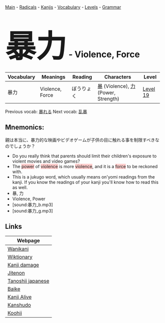 <style> bigfont {font-size: 100px}</style>
[Main](../README.md) -
[Radicals](../radicals.md) -
[Kanjis](../kanjis.md) -
[Vocabulary](../vocabulary.md) -
[Levels](../levels.md) -
[Grammar](../grammar.md)
# <bigfont> 暴力</bigfont> - Violence, Force 

| Vocabulary | Meanings | Reading | Characters | Level |
| --- | --- | --- | --- | --- |
| 暴力 | Violence, Force | ぼうりょく |  [暴](../kanjis/暴.md) (Violence), [力](../kanjis/力.md) (Power, Strength) | [Level 19](../levels/wk_level19.md) |

Previous vocab: [暴れる](暴れる.md) Next vocab: [乱暴](乱暴.md) 

## Mnemonics:
親は本当に、暴力的な映画やビデオゲームが子供の目に触れる事を制限すべきなのでしょうか？
* Do you really think that parents should limit their children's exposure to violent movies and video games?
* The <span style="background-color:#ffcccb"> power</span> of <span style="background-color:#ffcccb"> violence</span> is more <span style="background-color:#ffcccb"> violence</span>, and it is a <span style="background-color:#ffcccb"> force</span> to be reckoned with.
* This is a jukugo word, which usually means on'yomi readings from the kanji. If you know the readings of your kanji you'll know how to read this as well.
* 暴, 力
* Violence, Power
* [sound:暴力_b.mp3]
* [sound:暴力_g.mp3]


## Links 

| Webpage |
| --- |
| [Wanikani          ](https://www.wanikani.com/kanji/暴力) |
| [Wiktionary        ](https://en.wiktionary.org/wiki/暴力) |
| [Kanji damage      ](http://www.kanjidamage.com/kanji/search?utf8=✓&q=暴力) |
| [Jitenon           ](https://jitenon.com/kanji/暴力) |
| [Tanoshii japanese ](https://www.tanoshiijapanese.com/dictionary/kanji.cfm?k=暴力) |
| [Baike             ](https://baike.baidu.com/item/暴力) |
| [Kanji Alive       ](https://app.kanjialive.com/暴力) |
| [Kanshudo          ](https://www.kanshudo.com/searchmn?q=暴力) |
| [Koohii            ](https://kanji.koohii.com/study/kanji/暴力) |
